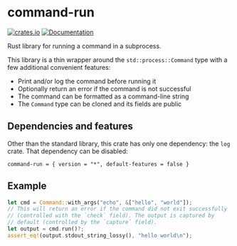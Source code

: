 # command-run

[![crates.io](https://img.shields.io/crates/v/command-run.svg)](https://crates.io/crates/command-run)
[![Documentation](https://docs.rs/command-run/badge.svg)](https://docs.rs/command-run)

Rust library for running a command in a subprocess.

This library is a thin wrapper around the `std::process::Command`
type with a few additional convenient features:

- Print and/or log the command before running it
- Optionally return an error if the command is not successful
- The command can be formatted as a command-line string
- The `Command` type can be cloned and its fields are public

## Dependencies and features

Other than the standard library, this crate has only one dependency:
the `log` crate. That dependency can be disabled:

    command-run = { version = "*", default-features = false }

## Example

```rust
let cmd = Command::with_args("echo", &["hello", "world"]);
// This will return an error if the command did not exit successfully
// (controlled with the `check` field). The output is captured by
// default (controlled by the `capture` field).
let output = cmd.run()?;
assert_eq!(output.stdout_string_lossy(), "hello world\n");
```
